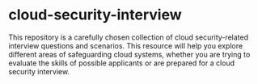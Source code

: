 # cloud-security-interview
This repository is a carefully chosen collection of cloud security-related interview questions and scenarios. This resource will help you explore different areas of safeguarding cloud systems, whether you are trying to evaluate the skills of possible applicants or are prepared for a cloud security interview. 
